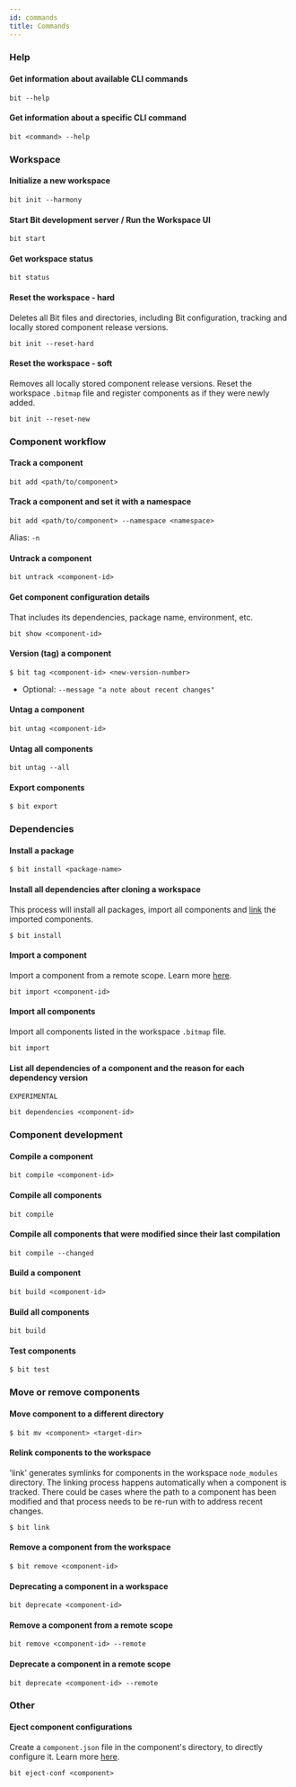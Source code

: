 ```yaml
---
id: commands
title: Commands
---
```


### Help

#### Get information about available CLI commands

```
bit --help
```

#### Get information about a specific CLI command

```
bit <command> --help
```

### Workspace

#### Initialize a new workspace

```
bit init --harmony
```

#### Start Bit development server / Run the Workspace UI

```shell
bit start
```

#### Get workspace status

```shell
bit status
```

#### Reset the workspace - hard

Deletes all Bit files and directories, including Bit configuration, tracking and locally stored component release versions.

```shell
bit init --reset-hard
```

#### Reset the workspace - soft

Removes all locally stored component release versions.
Reset the workspace `.bitmap` file and register components as if they were newly added.

```shell
bit init --reset-new
```

### Component workflow

#### Track a component

```shell
bit add <path/to/component>
```

#### Track a component and set it with a namespace

```shell
bit add <path/to/component> --namespace <namespace>
```

Alias: `-n`

#### Untrack a component

```shell
bit untrack <component-id>
```

#### Get component configuration details

That includes its dependencies, package name, environment, etc.

```shell
bit show <component-id>
```

#### Version (tag) a component

```shell
$ bit tag <component-id> <new-version-number>
```

- Optional: `--message "a note about recent changes"`

#### Untag a component

```shell
bit untag <component-id>
```

#### Untag all components

```shell
bit untag --all
```

#### Export components

```shell
$ bit export
```

### Dependencies

#### Install a package

```shell
$ bit install <package-name>
```

#### Install all dependencies after cloning a workspace

This process will install all packages, import all components and [link](/cli/cheat-sheet#relink-components-to-the-workspace) the imported components.

```shell
$ bit install
```

#### Import a component

Import a component from a remote scope. Learn more [here](/components/importing).

```shell
bit import <component-id>
```

#### Import all components

Import all components listed in the workspace `.bitmap` file.

```shell
bit import
```

#### List all dependencies of a component and the reason for each dependency version

`EXPERIMENTAL`

```shell
bit dependencies <component-id>
```

### Component development

#### Compile a component

```shell
bit compile <component-id>
```

#### Compile all components

```shell
bit compile
```

#### Compile all components that were modified since their last compilation

```shell
bit compile --changed
```

#### Build a component

```shell
bit build <component-id>
```

#### Build all components

```shell
bit build
```

#### Test components

```shell
$ bit test
```

### Move or remove components

#### Move component to a different directory

```shell
$ bit mv <component> <target-dir>
```

#### Relink components to the workspace

'link' generates symlinks for components in the workspace `node_modules` directory.
The linking process happens automatically when a component is tracked.
There could be cases where the path to a component has been modified and that process needs to be re-run with to address recent changes.

```shell
$ bit link
```

#### Remove a component from the workspace

```shell
$ bit remove <component-id>
```

#### Deprecating a component in a workspace

```shell
bit deprecate <component-id>
```

#### Remove a component from a remote scope

```shell
bit remove <component-id> --remote
```

#### Deprecate a component in a remote scope

```shell
bit deprecate <component-id> --remote
```

### Other

#### Eject component configurations

Create a `component.json` file in the component's directory, to directly configure it. Learn more [here](http://localhost:3005/workspace/cascading-rules#eject-component-configurations-componentjson).

```shell
bit eject-conf <component>
```
